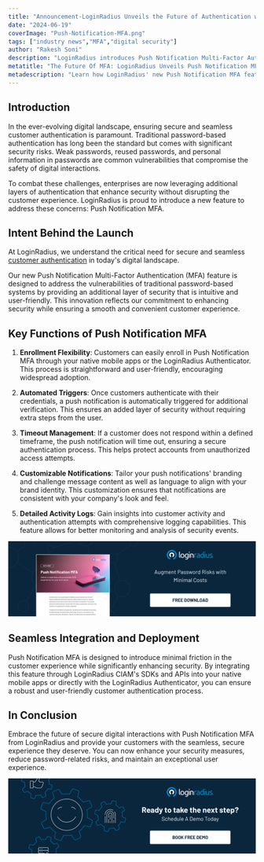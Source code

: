 ```yaml
---
title: "Announcement-LoginRadius Unveils the Future of Authentication with Push Notification MFA"
date: "2024-06-19"
coverImage: "Push-Notification-MFA.png"
tags: ["industry news","MFA","digital security"]
author: "Rakesh Soni"
description: "LoginRadius introduces Push Notification Multi-Factor Authentication (MFA) to enhance digital security and provide a seamless customer authentication experience. This new feature addresses traditional password vulnerabilities intuitively and is user-friendly, ensuring robust security without compromising convenience."
metatitle: "The Future Of MFA: LoginRadius Unveils Push Notification MFA"
metadescription: "Learn how LoginRadius' new Push Notification MFA feature offers enhanced digital security and effortless authentication for a seamless user experience."
---
```


## Introduction 

In the ever-evolving digital landscape, ensuring secure and seamless customer authentication is paramount. Traditional password-based authentication has long been the standard but comes with significant security risks. Weak passwords, reused passwords, and personal information in passwords are common vulnerabilities that compromise the safety of digital interactions.

To combat these challenges, enterprises are now leveraging additional layers of authentication that enhance security without disrupting the customer experience. LoginRadius is proud to introduce a new feature to address these concerns: Push Notification MFA.

## Intent Behind the Launch

At LoginRadius, we understand the critical need for secure and seamless [customer authentication](https://www.loginradius.com/authentication/) in today's digital landscape. 

Our new Push Notification Multi-Factor Authentication (MFA) feature is designed to address the vulnerabilities of traditional password-based systems by providing an additional layer of security that is intuitive and user-friendly. This innovation reflects our commitment to enhancing security while ensuring a smooth and convenient customer experience.


## Key Functions of Push Notification MFA

1. **Enrollment Flexibility**: Customers can easily enroll in Push Notification MFA through your native mobile apps or the LoginRadius Authenticator. This process is straightforward and user-friendly, encouraging widespread adoption.

2. **Automated Triggers**: Once customers authenticate with their credentials, a push notification is automatically triggered for additional verification. This ensures an added layer of security without requiring extra steps from the user.

3. **Timeout Management**: If a customer does not respond within a defined timeframe, the push notification will time out, ensuring a secure authentication process. This helps protect accounts from unauthorized access attempts.

4. **Customizable Notifications**: Tailor your push notifications' branding and challenge message content as well as language to align with your brand identity. This customization ensures that notifications are consistent with your company's look and feel.

5. **Detailed Activity Logs**: Gain insights into customer activity and authentication attempts with comprehensive logging capabilities. This feature allows for better monitoring and analysis of security events.

[![DS-push-notification](DS-push-notification.png)](https://www.loginradius.com/resource/datasheet/push-notification-mfa)

## Seamless Integration and Deployment

Push Notification MFA is designed to introduce minimal friction in the customer experience while significantly enhancing security. By integrating this feature through LoginRadius CIAM's SDKs and APIs into your native mobile apps or directly with the LoginRadius Authenticator, you can ensure a robust and user-friendly customer authentication process.

## In Conclusion

Embrace the future of secure digital interactions with Push Notification MFA from LoginRadius and provide your customers with the seamless, secure experience they deserve. You can now enhance your security measures, reduce password-related risks, and maintain an exceptional user experience.

[![book-a-free-demo-loginradius](../../assets/book-a-demo-loginradius.png)](https://www.loginradius.com/book-a-demo/)
